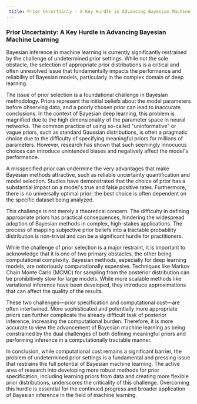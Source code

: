 ```yaml
---
 title: Prior Uncertainty - A Key Hurdle in Advancing Bayesian Machine Learning 
---
```

### Prior Uncertainty: A Key Hurdle in Advancing Bayesian Machine Learning

Bayesian inference in machine learning is currently significantly restrained by the challenge of undetermined prior settings. While not the sole obstacle, the selection of appropriate prior distributions is a critical and often unresolved issue that fundamentally impacts the performance and reliability of Bayesian models, particularly in the complex domain of deep learning.

The issue of prior selection is a foundational challenge in Bayesian methodology. Priors represent the initial beliefs about the model parameters before observing data, and a poorly chosen prior can lead to inaccurate conclusions. In the context of Bayesian deep learning, this problem is magnified due to the high dimensionality of the parameter space in neural networks. The common practice of using so-called "uninformative" or vague priors, such as standard Gaussian distributions, is often a pragmatic choice due to the difficulty of specifying meaningful priors for millions of parameters. However, research has shown that such seemingly innocuous choices can introduce unintended biases and negatively affect the model's performance.

A misspecified prior can undermine the very advantages that make Bayesian methods attractive, such as reliable uncertainty quantification and model selection. Studies have demonstrated that the choice of prior has a substantial impact on a model's true and false positive rates. Furthermore, there is no universally optimal prior; the best choice is often dependent on the specific dataset being analyzed.

This challenge is not merely a theoretical concern. The difficulty in defining appropriate priors has practical consequences, hindering the widespread adoption of Bayesian methods in complex, high-stakes applications. The process of mapping subjective prior beliefs into a tractable probability distribution is non-trivial and can be a significant hurdle for practitioners.

While the challenge of prior selection is a major restraint, it is important to acknowledge that it is one of two primary obstacles, the other being computational complexity. Bayesian methods, especially for deep learning models, are notoriously computationally expensive. Techniques like Markov Chain Monte Carlo (MCMC) for sampling from the posterior distribution can be prohibitively slow for large models. While more scalable methods like variational inference have been developed, they introduce approximations that can affect the quality of the results.

These two challenges—prior specification and computational cost—are often intertwined. More sophisticated and potentially more appropriate priors can further complicate the already difficult task of posterior inference, increasing the computational burden. Therefore, it is more accurate to view the advancement of Bayesian machine learning as being constrained by the dual challenges of both defining meaningful priors and performing inference in a computationally tractable manner.

In conclusion, while computational cost remains a significant barrier, the problem of undetermined prior settings is a fundamental and pressing issue that restrains the full potential of Bayesian machine learning. The active area of research into developing more robust methods for prior specification, including learning priors from data and creating more flexible prior distributions, underscores the criticality of this challenge. Overcoming this hurdle is essential for the continued progress and broader application of Bayesian inference in the field of machine learning.